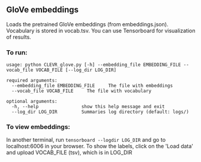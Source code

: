 ## GloVe embeddings

Loads the pretrained GloVe embeddings (from embeddings.json). Vocabulary is stored in vocab.tsv. You can use Tensorboard for visualization of results.

### To run:

```
usage: python CLEVR_glove.py [-h] --embedding_file EMBEDDING_FILE --vocab_file VOCAB_FILE [--log_dir LOG_DIR]

required arguments:
  --embedding_file EMBEDDING_FILE     The file with embeddings
  --vocab_file VOCAB_FILE     The file with vocabulary

optional arguments:
  -h, --help                show this help message and exit
  --log_dir LOG_DIR         Summaries log directory (default: logs/)
```


### To view embeddings:
In another terminal, run `tensorboard --logdir LOG_DIR` and go to localhost:6006 in your browser. To show the labels, click on the 'Load data' and upload VOCAB_FILE (tsv), which is in LOG_DIR


